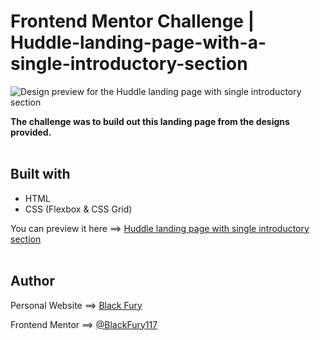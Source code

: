 # Frontend Mentor Challenge | Huddle-landing-page-with-a-single-introductory-section

![Design preview for the Huddle landing page with single introductory section](./design/desktop-preview.jpg)

**The challenge was to build out this landing page from the designs provided.** <br><br>

## Built with

<ul>
    <li>HTML</li>
    <li>CSS (Flexbox & CSS Grid)</li>
</ul>

You can preview it here ==> <a href="https://id-dev3.github.io/Huddle-landing-page-with-a-single-introductory-section/" target="_blank">Huddle landing page with single introductory section</a> <br><br>

## Author

Personal Website ==> <a href="https://id-dev3.github.io/" target="_blank">Black Fury</a> <br>

Frontend Mentor ==> <a href="https://www.frontendmentor.io/profile/BlackFury117" target="_blank">@BlackFury117</a>
